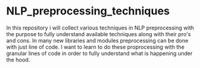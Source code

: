 # NLP_preprocessing_techniques
In this repository i will collect various techniques in NLP preprocessing with the purpose to fully understand available techniques along with their pro's and cons.
In many new libraries and modules preprocessing can be done with just line of code. 
I want to learn to do these proprocessing with the granular lines of code in order to fully understand what is happening under the hood.
